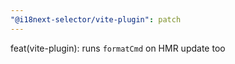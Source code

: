 ```yaml
---
"@i18next-selector/vite-plugin": patch
---
```


feat(vite-plugin): runs `formatCmd` on HMR update too
